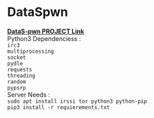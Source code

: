 # DataSpwn
[**DataS-pwn PROJECT Link**](https://github.com/users/Satcomx00-x00/projects/5)</br>
Python3 Dependenciess : </br>
``irc3``</br>
``multiprocessing``</br>
``socket``</br>
``pydle``</br>
``requests``</br>
``threading``</br>
``random``</br>
``pypsrp``</br>
Server Needs : </br>
  ``sudo apt install irssi tor python3 python-pip``</br>
  ``pip3 install -r requierements.txt``</br>

